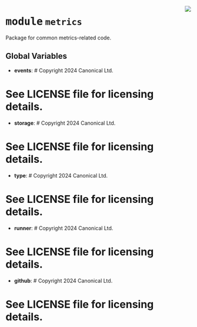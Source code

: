 <!-- markdownlint-disable -->

<a href="../src/metrics/__init__.py#L0"><img align="right" style="float:right;" src="https://img.shields.io/badge/-source-cccccc?style=flat-square"></a>

# <kbd>module</kbd> `metrics`
Package for common metrics-related code. 

**Global Variables**
---------------
- **events**: # Copyright 2024 Canonical Ltd.
#  See LICENSE file for licensing details.

- **storage**: #  Copyright 2024 Canonical Ltd.
#  See LICENSE file for licensing details.

- **type**: # Copyright 2024 Canonical Ltd.
# See LICENSE file for licensing details.

- **runner**: #  Copyright 2024 Canonical Ltd.
#  See LICENSE file for licensing details.

- **github**: #  Copyright 2024 Canonical Ltd.
#  See LICENSE file for licensing details.



